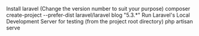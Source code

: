 Install laravel (Change the version number to suit your purpose)
	composer create-project --prefer-dist laravel/laravel blog "5.3.*"
Run Laravel's Local Development Server for testing (from the project root directory)
	php artisan serve
